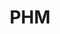 ---
title: PHM
summary: Prognosis & Health Management
tags:
  - PHM
date: ''
weight: 30

# Optional external URL for project (replaces project detail page).
external_link: ''

image:
  caption: Foto generada con Dalle 3
  focal_point: Smart

#links:
#  - icon: twitter
#    icon_pack: fab
#    name: Follow
#    url: https://twitter.com/georgecushen
url_code: ''
url_pdf: ''
url_slides: ''
url_video: ''

# Slides (optional).
#   Associate this project with Markdown slides.
#   Simply enter your slide deck's filename without extension.
#   E.g. `slides = "example-slides"` references `content/slides/example-slides.md`.
#   Otherwise, set `slides = ""`.
#slides: example
---